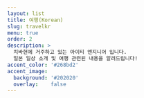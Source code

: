 ```yaml
---
layout: list
title: 여행(Korean)
slug: travelkr
menu: true
order: 2
description: >
  치바현에 거주하고 있는 아이티 엔지니어 입니다.  
  일본 일상 소개 및 여행 관련된 내용을 알려드립니다!  
accent_color: '#268bd2'
accent_image:
  background: '#202020'
  overlay:    false
---
```

